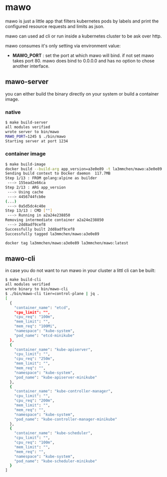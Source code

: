 # mawo

mawo is just a little app that filters kubernetes pods by labels and print the configured resource requests and limits as json.

mawo can used ad cli or run inside a kubernetes cluster to be ask over http.

mawo consumes it's only setting via environment value:

* **MAWO_PORT** : set the port at which mawo will bind. if not set mawo takes port 80. mawo does bind to 0.0.0.0 and has no option to chose another interface.

## mawo-server

you can either build the binary directly on your system or build a container image.

### native

```bash
$ make build-server
all modules verified
wrote server to bin/mawo
MAWO_PORT=1245 $ ./bin/mawo
Starting server at port 1234
```

### container image

```bash
$ make build-image
docker build --build-arg app_version=a3e0e89 -t la3mmchen/mawo:a3e0e89 .
Sending build context to Docker daemon  117.7MB
Step 1/13 : FROM golang:alpine as builder
 ---> 155ead2e66ca
Step 2/13 : ARG app_version
 ---> Using cache
 ---> 4456744fcb0e
(...)
 ---> 0a5d5dc4c40e
Step 13/13 : CMD [""]
 ---> Running in a2a24e238850
Removing intermediate container a2a24e238850
 ---> 2dd8adf9cef8
Successfully built 2dd8adf9cef8
Successfully tagged la3mmchen/mawo:a3e0e89

docker tag la3mmchen/mawo:a3e0e89 la3mmchen/mawo:latest
```


## mawo-cli

in case you do not want to run mawo in your cluster a littl cli can be built:

```bash
$ make build-cli
all modules verified
wrote binary to bin/mawo-cli
$ ./bin/mawo-cli tier=control-plane | jq .
[
  {
    "container_name": "etcd",
    "cpu_limit": "",
    "cpu_req": "100m",
    "mem_limit": "",
    "mem_req": "100Mi",
    "namespace": "kube-system",
    "pod_name": "etcd-minikube"
  },
  {
    "container_name": "kube-apiserver",
    "cpu_limit": "",
    "cpu_req": "250m",
    "mem_limit": "",
    "mem_req": "",
    "namespace": "kube-system",
    "pod_name": "kube-apiserver-minikube"
  },
  {
    "container_name": "kube-controller-manager",
    "cpu_limit": "",
    "cpu_req": "200m",
    "mem_limit": "",
    "mem_req": "",
    "namespace": "kube-system",
    "pod_name": "kube-controller-manager-minikube"
  },
  {
    "container_name": "kube-scheduler",
    "cpu_limit": "",
    "cpu_req": "100m",
    "mem_limit": "",
    "mem_req": "",
    "namespace": "kube-system",
    "pod_name": "kube-scheduler-minikube"
  }
]
```